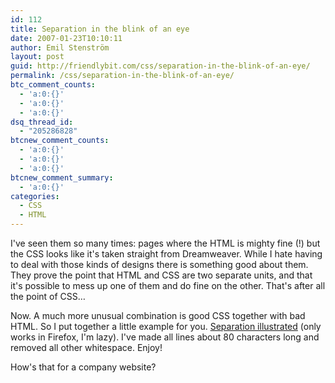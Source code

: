 ```yaml
---
id: 112
title: Separation in the blink of an eye
date: 2007-01-23T10:10:11
author: Emil Stenström
layout: post
guid: http://friendlybit.com/css/separation-in-the-blink-of-an-eye/
permalink: /css/separation-in-the-blink-of-an-eye/
btc_comment_counts:
  - 'a:0:{}'
  - 'a:0:{}'
  - 'a:0:{}'
dsq_thread_id:
  - "205286828"
btcnew_comment_counts:
  - 'a:0:{}'
  - 'a:0:{}'
  - 'a:0:{}'
btcnew_comment_summary:
  - 'a:0:{}'
categories:
  - CSS
  - HTML
---
```

I've seen them so many times: pages where the HTML is mighty fine (!) but the CSS looks like it's taken straight from Dreamweaver. While I hate having to deal with those kinds of designs there is something good about them. They prove the point that HTML and CSS are two separate units, and that it's possible to mess up one of them and do fine on the other. That's after all the point of CSS…

Now. A much more unusual combination is good CSS together with bad HTML. So I put together a little example for you. [Separation illustrated](/files/separation_illustrated/) (only works in Firefox, I'm lazy). I've made all lines about 80 characters long and removed all other whitespace. Enjoy!

How's that for a company website?
